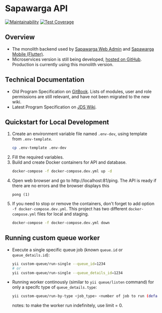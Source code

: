# Sapawarga API

[![Maintainability](https://api.codeclimate.com/v1/badges/bd503eca20b4d9ddad1e/maintainability)](https://codeclimate.com/github/jabardigitalservice/sapawarga-app/maintainability)
[![Test Coverage](https://api.codeclimate.com/v1/badges/bd503eca20b4d9ddad1e/test_coverage)](https://codeclimate.com/github/jabardigitalservice/sapawarga-app/test_coverage)

## Overview
- The monolith backend used by [Sapawarga Web Admin](https://gitlab.com/jdsteam/sapa-warga/sapawarga-webadmin) and [Sapawarga Mobile (Flutter)](https://gitlab.com/jdsteam/sapa-warga/sapawarga-flutter).
- Microservices version is still being developed, [hosted on GitHub](https://github.com/sapawarga). Production is currently using this monolith version.

## Technical Documentation
- Old Program Specification on [GitBook](https://jabardigitalservice.gitbook.io/sapawarga). Lists of modules, user and role permissions are still relevant, and have not been migrated to the new wiki.
- Latest Program Specification on [JDS Wiki](https://wiki.digitalservice.id/doc/5-backendapi-BKlNpyzk96).

## Quickstart for Local Development
1. Create an environment variable file named `.env-dev`, using template from `.env-template`.
    ```bash
    cp .env-template .env-dev
    ```
2. Fill the required variables.
3. Build and create Docker containers for API and database.
    ```bash
    docker-compose -f docker-compose.dev.yml up -d
    ```
4. Open web browser and go to http://localhost:81/ping. The API is ready if there are no errors and the browser displays this
    ```
    pong (1)
    ```
5. If you need to stop or remove the containers, don't forget to add option `-f docker-compose.dev.yml`. This project has two different `docker-compose.yml` files for local and staging.
    ```bash
    docker-compose -f docker-compose.dev.yml down
    ```
## Running custom queue worker
  - Execute a single specific queue job (known `queue.id` or `queue_details.id`):

    ```bash
    yii custom-queue/run-single --queue_id=1234
    # or
    yii custom-queue/run-single --queue_details_id=1234
    ```

  - Running worker continously (similar to `yii queue/listen` command) for only a specifc type of `queue_details.type`:

    ```bash
    yii custom-queue/run-by-type <job_type> <number of job to run (default=1)> <delay in seconds (default=3)>
    ```

    notes: to make the worker run indefinitely, use limit = 0.

